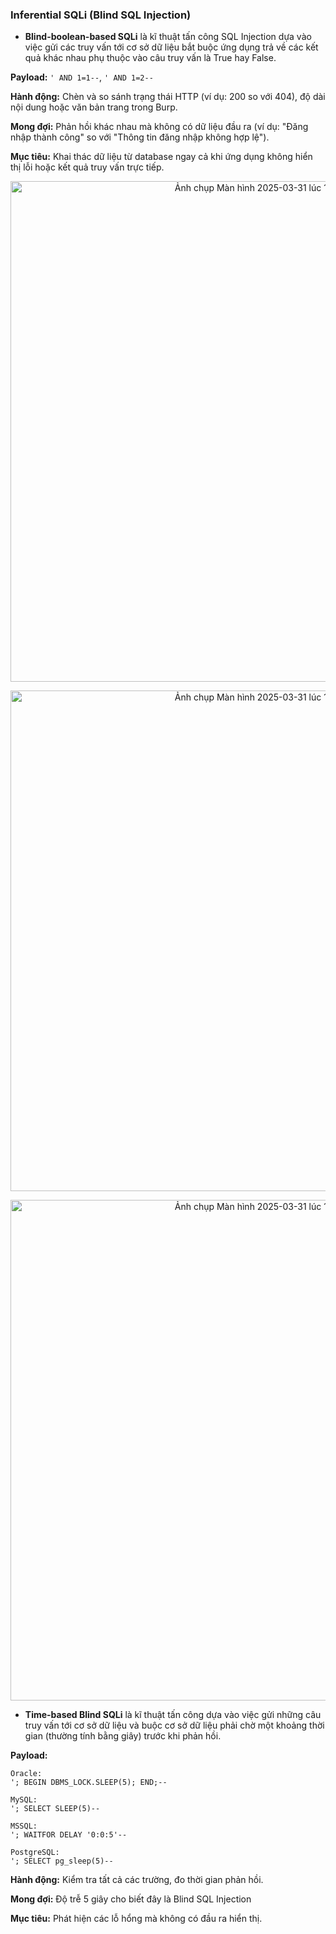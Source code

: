 ### Inferential SQLi (Blind SQL Injection)
* **Blind-boolean-based SQLi** là kĩ thuật tấn công SQL Injection dựa vào việc gửi các truy vấn tới cơ sở dữ liệu bắt buộc ứng dụng trả về các kết quả khác nhau phụ thuộc vào câu truy vấn là True hay False.

**Payload:** ```' AND 1=1--```, ```' AND 1=2--      ```

**Hành động:** Chèn và so sánh trạng thái HTTP (ví dụ: 200 so với 404), độ dài nội dung hoặc văn bản trang trong Burp.

**Mong đợi:** Phản hồi khác nhau mà không có dữ liệu đầu ra (ví dụ: "Đăng nhập thành công" so với "Thông tin đăng nhập không hợp lệ").

**Mục tiêu:** Khai thác dữ liệu từ database ngay cả khi ứng dụng không hiển thị lỗi hoặc kết quả truy vấn trực tiếp.


<p align="center">
<img width="801" alt="Ảnh chụp Màn hình 2025-03-31 lúc 15 12 58" src="https://github.com/user-attachments/assets/14831188-857f-4a87-a818-ac7d4d472d7d" />
</p>

<p align="center">
<img width="801" alt="Ảnh chụp Màn hình 2025-03-31 lúc 15 12 58" src="https://github.com/user-attachments/assets/3622cd94-32c2-4dce-9767-64097b3835e8" />
</p>

<p align="center">
<img width="801" alt="Ảnh chụp Màn hình 2025-03-31 lúc 15 12 58" src="https://github.com/user-attachments/assets/15bb0ede-2c4d-4e1f-be18-b26084cf1a60" />
</p>



* **Time-based Blind SQLi** là kĩ thuật tấn công dựa vào việc gửi những câu truy vấn tới cơ sở dữ liệu và buộc cơ sở dữ liệu phải chờ một khoảng thời gian (thường tính bằng giây) trước khi phản hồi.

**Payload:**
``` 
Oracle: 
'; BEGIN DBMS_LOCK.SLEEP(5); END;--

MySQL: 
'; SELECT SLEEP(5)--

MSSQL: 
'; WAITFOR DELAY '0:0:5'--

PostgreSQL: 
'; SELECT pg_sleep(5)--
```
**Hành động:**  Kiểm tra tất cả các trường, đo thời gian phản hồi.

**Mong đợi:** Độ trễ 5 giây cho biết đây là Blind SQL Injection

**Mục tiêu:** Phát hiện các lỗ hổng mà không có đầu ra hiển thị.
